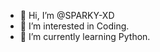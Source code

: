 - 👋 Hi, I’m @SPARKY-XD
- 👀 I’m interested in Coding.
- 🌱 I’m currently learning Python.

<!---
SPARKY-XD/SPARKY-XD is a ✨ special ✨ repository because its `README.md` (this file) appears on your GitHub profile.
You can click the Preview link to take a look at your changes.
--->
